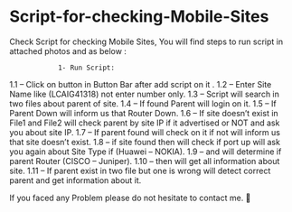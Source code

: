 # Script-for-checking-Mobile-Sites
Check Script for checking Mobile Sites, You will find steps to run script in attached photos and as below :


                1- Run Script:
1.1 – Click on button in Button Bar after add script on it .
1.2 – Enter Site Name like (LCAIG41318) not enter number only.
1.3 – Script will search in two files about parent of site.
1.4 – If found Parent will login on it.
1.5 – If Parent Down will inform us that Router Down.
1.6 – If site doesn’t exist in File1 and File2 will check parent by site IP if it advertised or NOT and ask you about site IP.
                                1.7 – If parent found will check on it if not will inform us that site doesn’t exist.
                                1.8 – if site found then will check if port up will ask you again about Site Type if (Huawei – NOKIA).
                                1.9 – and will determine if parent Router (CISCO – Juniper).
                                1.10 – then will get all information about site.
                                1.11 – If parent exist in two file but one is wrong will detect correct parent and get information about it.
                
                                

If you faced any Problem please do not hesitate to contact me. 🙂
